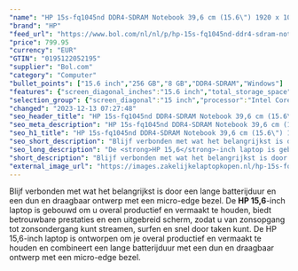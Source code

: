 ```yaml
---
"name": "HP 15s-fq1045nd DDR4-SDRAM Notebook 39,6 cm (15.6\") 1920 x 1080 Pixels Intel® 10de generatie Core™ i5 8 GB 256 GB SSD Wi-Fi 5 (802.11ac) Windows 10 Home Zilver"
"brand": "HP"
"feed_url": "https://www.bol.com/nl/nl/p/hp-15s-fq1045nd-ddr4-sdram-notebook-39-6-cm-1920-x-1080-pixels-intel-10de-generatie-core-i5-8-gb-256-gb-ssd-wi-fi-5-windows-10-home-zilver/9300000002153272"
"price": 799.95
"currency": "EUR"
"GTIN": "0195122052195"
"supplier": "Bol.com"
"category": "Computer"
"bullet_points": ["15.6 inch","256 GB","8 GB","DDR4-SDRAM","Windows"]
"features": {"screen_diagonal_inches":"15.6 inch","total_storage_space":"256 GB","memory_size":"8 GB","memory_type":"DDR4-SDRAM","operating_system":"Windows"}
"selection_group": {"screen_diagonal":"15 inch","processor":"Intel Core i5","changed_price_past_3_days":false,"product_family":"HP 15s"}
"changed": "2023-12-13 07:27:48"
"seo_header_title": "HP 15s-fq1045nd DDR4-SDRAM Notebook 39,6 cm (15.6\") 1920 x 1080 Pixels Intel® 10de generatie Core™ i5 8 GB 256 GB SSD Wi-Fi 5 (802.11ac) Windows 10 Home Zilver"
"seo_meta_description": "HP 15s-fq1045nd DDR4-SDRAM Notebook 39,6 cm (15.6\") 1920 x 1080 Pixels Intel® 10de generatie Core™ i5 8 GB 256 GB SSD Wi-Fi 5 (802.11ac) Windows 10 Home Zilver"
"seo_h1_title": "HP 15s-fq1045nd DDR4-SDRAM Notebook 39,6 cm (15.6\") 1920 x 1080 Pixels Intel® 10de generatie Core™ i5 8 GB 256 GB SSD Wi-Fi 5 (802.11ac) Windows 10 Home Zilver"
"seo_short_description": "Blijf verbonden met wat het belangrijkst is door een lange batterijduur en een dun en draagbaar ontwerp met een micro-edge bezel."
"seo_long_description": "De <strong>HP 15,6</strong>-inch laptop is gebouwd om u overal productief en vermaakt te houden, biedt betrouwbare prestaties en een uitgebreid scherm, zodat u van zonsopgang tot zonsondergang kunt streamen, surfen en snel door taken kunt. De HP 15,6-inch laptop is ontworpen om je overal productief en vermaakt te houden en combineert een lange batterijduur met een dun en draagbaar ontwerp met een micro-edge bezel."
"short_description": "Blijf verbonden met wat het belangrijkst is door een lange batterijduur en een dun en draagbaar ontwerp met een micro-edge bezel. De HP 15,6-inch laptop is gebouwd om u overal productief en vermaakt te houden, biedt betrouwbare prestaties en een uitgebreid scherm, zodat u van zonsopgang tot zonsondergang kunt streamen, surfen en snel door taken kunt. De HP 15,6-inch laptop is ontworpen om je overal productief en vermaakt te houden en combineert een lange batterijduur met een dun en draagbaar ontwerp met een micro-edge bezel."
"external_image_url": "https://images.zakelijkelaptopkopen.nl/hp-15s-fq1045nd-ddr4-sdram-notebook-39-6-cm-1920-x-1080-pixels-intel-10de-generatie-core-i5-8-gb-256-gb-ssd-wi-fi-5-windows-10-home-zilver.webp"
---
```


Blijf verbonden met wat het belangrijkst is door een lange batterijduur en een dun en draagbaar ontwerp met een micro-edge bezel. De <strong>HP 15,6</strong>-inch laptop is gebouwd om u overal productief en vermaakt te houden, biedt betrouwbare prestaties en een uitgebreid scherm, zodat u van zonsopgang tot zonsondergang kunt streamen, surfen en snel door taken kunt. De HP 15,6-inch laptop is ontworpen om je overal productief en vermaakt te houden en combineert een lange batterijduur met een dun en draagbaar ontwerp met een micro-edge bezel.